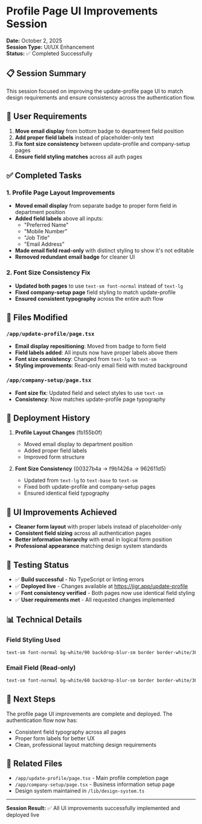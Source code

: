 # Profile Page UI Improvements Session
**Date:** October 2, 2025  
**Session Type:** UI/UX Enhancement  
**Status:** ✅ Completed Successfully

## 📋 Session Summary

This session focused on improving the update-profile page UI to match design requirements and ensure consistency across the authentication flow.

## 🎯 User Requirements

1. **Move email display** from bottom badge to department field position
2. **Add proper field labels** instead of placeholder-only text  
3. **Fix font size consistency** between update-profile and company-setup pages
4. **Ensure field styling matches** across all auth pages

## ✅ Completed Tasks

### 1. Profile Page Layout Improvements
- **Moved email display** from separate badge to proper form field in department position
- **Added field labels** above all inputs:
  - "Preferred Name"
  - "Mobile Number" 
  - "Job Title"
  - "Email Address"
- **Made email field read-only** with distinct styling to show it's not editable
- **Removed redundant email badge** for cleaner UI

### 2. Font Size Consistency Fix
- **Updated both pages** to use `text-sm font-normal` instead of `text-lg`
- **Fixed company-setup page** field styling to match update-profile
- **Ensured consistent typography** across the entire auth flow

## 📁 Files Modified

### `/app/update-profile/page.tsx`
- **Email display repositioning**: Moved from badge to form field
- **Field labels added**: All inputs now have proper labels above them
- **Font size consistency**: Changed from `text-lg` to `text-sm`
- **Styling improvements**: Read-only email field with muted background

### `/app/company-setup/page.tsx`
- **Font size fix**: Updated field and select styles to use `text-sm`
- **Consistency**: Now matches update-profile page typography

## 🔄 Deployment History

1. **Profile Layout Changes** (fb155b0f)
   - Moved email display to department position
   - Added proper field labels
   - Improved form structure

2. **Font Size Consistency** (00327b4a → f9b1426a → 962611d5)
   - Updated from `text-lg` to `text-base` to `text-sm`
   - Fixed both update-profile and company-setup pages
   - Ensured identical field typography

## 🎨 UI Improvements Achieved

- **Cleaner form layout** with proper labels instead of placeholder-only
- **Consistent field sizing** across all authentication pages
- **Better information hierarchy** with email in logical form position
- **Professional appearance** matching design system standards

## 🧪 Testing Status

- ✅ **Build successful** - No TypeScript or linting errors
- ✅ **Deployed live** - Changes available at https://jigr.app/update-profile
- ✅ **Font consistency verified** - Both pages now use identical field styling
- ✅ **User requirements met** - All requested changes implemented

## 📊 Technical Details

### Field Styling Used
```css
text-sm font-normal bg-white/90 backdrop-blur-sm border border-white/30 rounded-xl px-4 py-4
```

### Email Field (Read-only)
```css
text-sm font-normal bg-white/60 backdrop-blur-sm border border-white/30 rounded-xl px-4 py-4 cursor-not-allowed
```

## 🎯 Next Steps

The profile page UI improvements are complete and deployed. The authentication flow now has:
- Consistent field typography across all pages
- Proper form labels for better UX
- Clean, professional layout matching design requirements

## 🔗 Related Files

- `/app/update-profile/page.tsx` - Main profile completion page
- `/app/company-setup/page.tsx` - Business information setup page
- Design system maintained in `/lib/design-system.ts`

---

**Session Result:** ✅ All UI improvements successfully implemented and deployed live